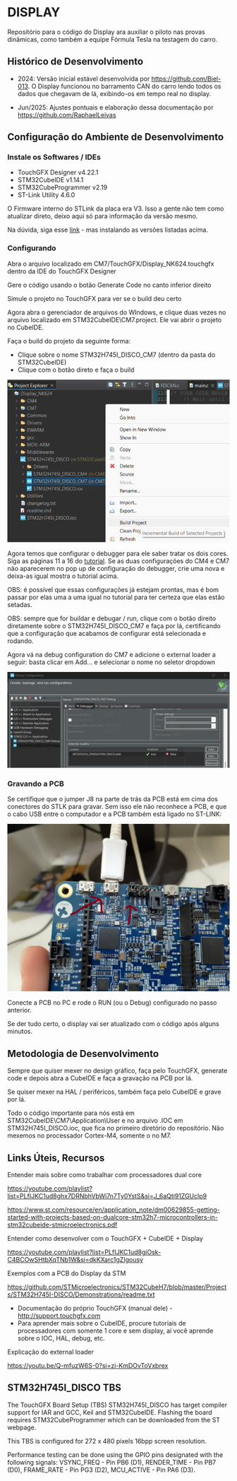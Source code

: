 # DISPLAY

Repositório para o código do Display  ara auxiliar o piloto nas provas dinâmicas, como também a equipe Fórmula Tesla na testagem do carro.

## Histórico de Desenvolvimento

- 2024: Versão inicial estável desenvolvida por https://github.com/Biel-013. O Display funcionou no barramento CAN do carro lendo todos os dados que chegavam de lá, exibindo-os em tempo real no display.

- Jun/2025: Ajustes pontuais e elaboração dessa documentação por https://github.com/RaphaelLeivas


## Configuração do Ambiente de Desenvolvimento


### Instale os Softwares / IDEs

- TouchGFX Designer v4.22.1
- STM32CubeIDE v1.14.1
- STM32CubeProgrammer v2.19
- ST-Link Utility 4.6.0

O Firmware interno do STLink da placa era V3. Isso a gente não tem como atualizar direto, deixo aqui só para informação da versão mesmo.

Na dúvida, siga esse [link](https://support.touchgfx.com/docs/introduction/installation) - mas instalando as versões listadas acima.

### Configurando

Abra o arquivo localizado em CM7/TouchGFX/Display_NK624.touchgfx dentro da IDE do TouchGFX Designer

Gere o código usando o botão Generate Code no canto inferior direito

Simule o projeto no TouchGFX para ver se o build deu certo

Agora abra o gerenciador de arquivos do WIndows, e clique duas vezes no arquivo localizado em STM32CubeIDE\CM7\.project. Ele vai abrir o projeto no CubeIDE.

Faça o build do projeto da seguinte forma:

- Clique sobre o nome STM32H745I_DISCO_CM7 (dentro da pasta do STM32CubeIDE)
- Clique com o botão direto e faça o build

<img src="./assets/build.png"/>


Agora temos que configurar o debugger para ele saber tratar os dois cores. Siga as páginas 11 a 16 do [tutorial](https://www.st.com/resource/en/application_note/dm00629855-getting-started-with-projects-based-on-dualcore-stm32h7-microcontrollers-in-stm32cubeide-stmicroelectronics.pdf). Se as duas configurações do CM4 e CM7 não aparecerem no pop up de configuração do debugger, crie uma nova e deixa-as igual mostra o tutorial acima.

OBS: é possível que essas configurações já estejam prontas, mas é bom passar por elas uma a uma igual no tutorial para ter certeza que elas estão setadas.

OBS: sempre que for buildar e debugar / run, clique com o botão direito diretamente sobre o STM32H745I_DISCO_CM7 e faça por lá, certificando que a configuração que acabamos de configurar está selecionada e rodando.

Agora vá na debug configuration do CM7 e adicione o external loader a seguir: basta clicar em Add... e selecionar o nome no seletor dropdown

<img src="./assets/external-loader.png" />

### Gravando a PCB

Se certifique que o jumper J8 na parte de trás da PCB está em cima dos conectores do STLK para gravar. Sem isso ele não reconhece a PCB, e que o cabo USB entre o computador e a PCB também está ligado no ST-LINK:

<img src="./assets/stlink-pcb.jpg" />

Conecte a PCB no PC e rode o RUN (ou o Debug) configurado no passo anterior.

Se der tudo certo, o display vai ser atualizado com o código após alguns minutos.

## Metodologia de Desenvolvimento

Sempre que quiser mexer no design gráfico, faça pelo TouchGFX, generate code e depois abra a CubeIDE e faça a gravação na PCB por lá.

Se quiser mexer na HAL / periféricos, também faça pelo CubeIDE e grave por lá.

Todo o código importante para nós está em STM32CubeIDE\CM7\Application\User e no arquivo .IOC em STM32H745I_DISCO.ioc, que fica no primeiro diretório do repositório. Não mexemos no processador Cortex-M4, somente o no M7.  


## Links Úteis, Recursos

Entender mais sobre como trabalhar com processadores dual core

https://youtube.com/playlist?list=PLfIJKC1ud8ghx7DRNbhVbWi7n7Ty0YstS&si=J_6aQti91ZGUclp9 

https://www.st.com/resource/en/application_note/dm00629855-getting-started-with-projects-based-on-dualcore-stm32h7-microcontrollers-in-stm32cubeide-stmicroelectronics.pdf 

Entender como desenvolver com o TouchGFX + CubeIDE + Display

https://youtube.com/playlist?list=PLfIJKC1ud8giOsk-C4BCOwSHtbXqTNb1W&si=dkKXarc1gZIgousy 


Exemplos com a PCB do Display da STM

https://github.com/STMicroelectronics/STM32CubeH7/blob/master/Projects/STM32H745I-DISCO/Demonstrations/readme.txt    

- Documentação do próprio TouchGFX (manual dele) - http://support.touchgfx.com  
- Para aprender mais sobre o CubeIDE, procure tutoriais de processadores com somente 1 core e sem display, aí você aprende sobre o IOC, HAL, debug, etc.

Explicação do external loader

https://youtu.be/Q-mfuzW6S-0?si=zi-KmDOvToVxbrex  



## STM32H745I_DISCO TBS

The TouchGFX Board Setup (TBS) STM32H745I_DISCO has target compiler support for IAR and GCC, Keil and STM32CubeIDE. Flashing the board requires STM32CubeProgrammer which can be downloaded from the ST webpage.

This TBS is configured for 272 x 480 pixels 16bpp screen resolution.

Performance testing can be done using the GPIO pins designated with the following signals: VSYNC_FREQ - Pin PB6 (D1), RENDER_TIME - Pin PB7 (D0), FRAME_RATE - Pin PG3 (D2), MCU_ACTIVE - Pin PA6 (D3).
